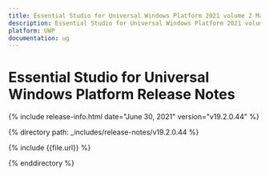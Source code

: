 ```yaml
---
title: Essential Studio for Universal Windows Platform 2021 volume 2 Main Release Notes  
description: Essential Studio for Universal Windows Platform 2021 volume 2 Main Release Notes  
platform: UWP
documentation: ug
---
```


# Essential Studio for Universal Windows Platform  Release Notes  

{% include release-info.html date="June 30, 2021"  version="v19.2.0.44" %} 


{% directory path: _includes/release-notes/v19.2.0.44 %}

{% include {{file.url}} %}

{% enddirectory %}